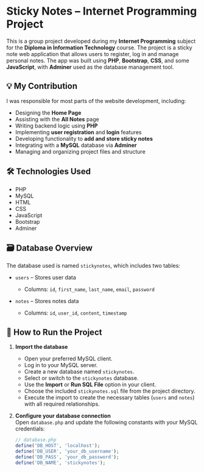 # Sticky Notes – Internet Programming Project

This is a group project developed during my **Internet Programming** subject for the **Diploma in Information Technology** course. The project is a sticky note web application that allows users to register, log in and manage personal notes. The app was built using **PHP**, **Bootstrap**, **CSS**, and some **JavaScript**, with **Adminer** used as the database management tool.

## 💡 My Contribution
I was responsible for most parts of the website development, including:
- Designing the **Home Page**
- Assisting with the **All Notes** page
- Writing backend logic using **PHP**
- Implementing **user registration** and **login** features
- Developing functionality to **add and store sticky notes**
- Integrating with a **MySQL** database via **Adminer**
- Managing and organizing project files and structure

## 🛠️ Technologies Used
- PHP  
- MySQL  
- HTML  
- CSS  
- JavaScript  
- Bootstrap  
- Adminer  

## 🗃️ Database Overview
The database used is named `stickynotes`, which includes two tables:

- `users` – Stores user data  
  - Columns: `id`, `first_name`, `last_name`, `email`, `password`

- `notes` – Stores notes data  
  - Columns: `id`, `user_id`, `content`, `timestamp`

## 🚀 How to Run the Project
1. **Import the database**  
   - Open your preferred MySQL client.  
   - Log in to your MySQL server.  
   - Create a new database named `stickynotes`.  
   - Select or switch to the `stickynotes` database.  
   - Use the **Import** or **Run SQL File** option in your client.  
   - Choose the included `stickynotes.sql` file from the project directory.  
   - Execute the import to create the necessary tables (`users` and `notes`) with all required relationships.

2. **Configure your database connection**  
   Open `database.php` and update the following constants with your MySQL credentials:  
   ```php
   // database.php
   define('DB_HOST', 'localhost');
   define('DB_USER', 'your_db_username');
   define('DB_PASS', 'your_db_password');
   define('DB_NAME', 'stickynotes');
